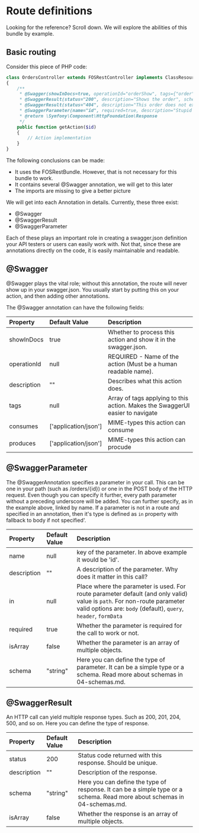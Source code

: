 # Route definitions

Looking for the reference? Scroll down. We will explore the abilities of this bundle by example.

## Basic routing
Consider this piece of PHP code:

```php
class OrdersController extends FOSRestController implements ClassResourceInterface
{
    /**
     * @Swagger(showInDocs=true, operationId="orderShow", tags={"order", "show"})
     * @SwaggerResult(status="200", description="Shows the order", schema="#Order")
     * @SwaggerResult(status="404", description="This order does not exist")
     * @SwaggerParameter(name="id", required=true, description="Stupid ID", schema="integer")
     * @return \Symfony\Component\HttpFoundation\Response
     */
    public function getAction($id)
    {
        // Action implementation
    }
}

```

The following conclusions can be made:

* It uses the FOSRestBundle. However, that is not necessary for this bundle to work.
* It contains several @Swagger annotation, we will get to this later
* The imports are missing to give a better picture

We will get into each Annotation in details. Currently, these three exist:

* @Swagger
* @SwaggerResult
* @SwaggerParameter

Each of these plays an important role in creating a swagger.json definition your API testers or users can easily work with.
Not that, since these are annotations directly on the code, it is easily maintainable and readable. 

## @Swagger

@Swagger plays the vital role; without this annotation, the route will never show up in your swagger.json. You usually start by putting this on your action, and then adding other annotations.

The @Swagger annotation can have the following fields:

| Property | Default Value | Description |
|:---------|:--------------|:------------|
| showInDocs | true | Whether to process this action and show it in the swagger.json. |
| operationId | null | REQUIRED - Name of the action (Must be a human readable name). |
| description | "" | Describes what this action does. |
| tags | null | Array of tags applying to this action. Makes the SwaggerUI easier to navigate |
| consumes | ['application/json'] | MIME-types this action can consume |
| produces | ['application/json'] | MIME-types this action can procude |

## @SwaggerParameter

The @SwaggerAnnotation specifies a parameter in your call. This can be one in your path (such as /orders/{id}) or one in the POST body of the HTTP request.
Even though you can specify it further, every path parameter without a preceding underscore will be added. You can further specify, as in the example above, linked by name.
If a parameter is not in a route and specified in an annotation, then it's type is defined as ```in``` property with fallback to body if not specified'. 

| Property | Default Value | Description |
|:---------|:--------------|:------------|
| name | null | key of the parameter. In above example it would be 'id'. |
| description | "" | A description of the parameter. Why does it matter in this call? |
| in | null | Place where the parameter is used. For route parameter default (and only valid) value is ```path```. For non-route parameter valid options are: ```body``` (default), ```query```, ```header```, ```formData```  |
| required | true | Whether the parameter is required for the call to work or not. |
| isArray | false | Whether the parameter is an array of multiple objects. |
| schema | "string" | Here you can define the type of parameter. It can be a simple type or a schema. Read more about schemas in 04-schemas.md. |

## @SwaggerResult

An HTTP call can yield multiple response types. Such as 200, 201, 204, 500, and so on. Here you can define the type of response. 

| Property | Default Value | Description |
|:---------|:--------------|:------------|
| status | 200 | Status code returned with this response. Should be unique. |
| description | "" | Description of the response. |
| schema | "string" | Here you can define the type of response. It can be a simple type or a schema. Read more about schemas in 04-schemas.md. |
| isArray | false | Whether the response is an array of multiple objects. |